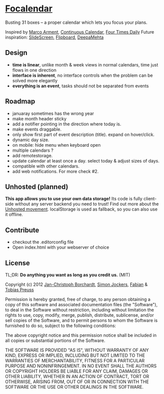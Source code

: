 # [Focalendar](http://focalendar.com)

Busting 31 boxes – a proper calendar which lets you focus your plans.

Inspired by [Marco Arment](http://www.marco.org/2010/03/28/more-ideas-than-time-logarithmic-calendar-view), [Continuous Calendar](http://madebyevan.com/calendar), [Four Times Daily](http://fourtimesdaily.com)
Future inspiration: [SlideScreen](http://slidescreenhome.com), [Flipboard](http://flipboard.com), [DeepaMehta](http://deepamehta.de/en)



## Design

* **time is linear**, unlike month & week views in normal calendars, time just flows in one direction
* **interface is inherent**, no interface controls when the problem can be solved more elegantly
* **everything is an event**, tasks should not be separated from events


## Roadmap

* januaray sometimes has the wrong year
* make month header sticky
* add a notifier pointing in the direction where today is.
* make events draggable.
* only show first part of event description (title). expand on hover/click.
* dynamic day size.
* on mobile: hide menu when keyboard open
* multiple calendars ?
* add remotestorage.
* update calendar at least once a day. select today & adjust sizes of days.
* compatible with other calendars.
* add web notifications.
For more check #2.


## Unhosted (planned)

**This app allows you to use your own data storage!** Its code is fully client-side without any server backend you need to trust! Find out more about the [Unhosted movement](http://unhosted.org). localStorage is used as fallback, so you can also use it offline.



## Contribute

* checkout the .editorconfig file
* Open index.html with your webserver of choice



## License

TL;DR: **Do anything you want as long as you credit us.** (MIT)

Copyright (c) 2012 [Jan-Christoph Borchardt](http://jancborchardt.net), [Simon Jockers](http://simonjockers.com), [Fabian](http://filtercake.com) & [Tobias Preuss](http://weblog.avp-ptr.de)

Permission is hereby granted, free of charge, to any person obtaining a copy of this software and associated documentation files (the "Software"), to deal in the Software without restriction, including without limitation the rights to use, copy, modify, merge, publish, distribute, sublicense, and/or sell copies of the Software, and to permit persons to whom the Software is furnished to do so, subject to the following conditions:

The above copyright notice and this permission notice shall be included in all copies or substantial portions of the Software.

THE SOFTWARE IS PROVIDED "AS IS", WITHOUT WARRANTY OF ANY KIND, EXPRESS OR IMPLIED, INCLUDING BUT NOT LIMITED TO THE WARRANTIES OF MERCHANTABILITY, FITNESS FOR A PARTICULAR PURPOSE AND NONINFRINGEMENT. IN NO EVENT SHALL THE AUTHORS OR COPYRIGHT HOLDERS BE LIABLE FOR ANY CLAIM, DAMAGES OR OTHER LIABILITY, WHETHER IN AN ACTION OF CONTRACT, TORT OR OTHERWISE, ARISING FROM, OUT OF OR IN CONNECTION WITH THE SOFTWARE OR THE USE OR OTHER DEALINGS IN THE SOFTWARE.
